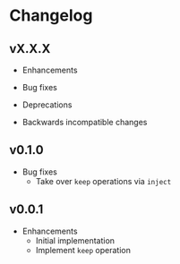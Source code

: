 # Changelog

## vX.X.X

* Enhancements

* Bug fixes

* Deprecations

* Backwards incompatible changes

## v0.1.0

* Bug fixes
  * Take over `keep` operations via `inject`

## v0.0.1

* Enhancements
  * Initial implementation
  * Implement `keep` operation
